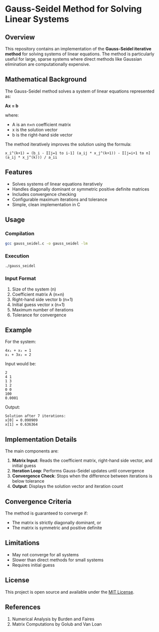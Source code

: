# Gauss-Seidel Method for Solving Linear Systems

## Overview
This repository contains an implementation of the **Gauss-Seidel iterative method** for solving systems of linear equations. The method is particularly useful for large, sparse systems where direct methods like Gaussian elimination are computationally expensive.

## Mathematical Background
The Gauss-Seidel method solves a system of linear equations represented as:

**Ax = b**

where:
- A is an n×n coefficient matrix
- x is the solution vector
- b is the right-hand side vector

The method iteratively improves the solution using the formula:

```
x_i^(k+1) = (b_i - Σ[j=1 to i-1] (a_ij * x_j^(k+1)) - Σ[j=i+1 to n] (a_ij * x_j^(k))) / a_ii
```

## Features
- Solves systems of linear equations iteratively
- Handles diagonally dominant or symmetric positive definite matrices
- Includes convergence checking
- Configurable maximum iterations and tolerance
- Simple, clean implementation in C

## Usage

### Compilation
```bash
gcc gauss_seidel.c -o gauss_seidel -lm
```

### Execution
```bash
./gauss_seidel
```

### Input Format
1. Size of the system (n)
2. Coefficient matrix A (n×n)
3. Right-hand side vector b (n×1)
4. Initial guess vector x (n×1)
5. Maximum number of iterations
6. Tolerance for convergence

## Example
For the system:
```
4x₁ + x₂ = 1
x₁ + 3x₂ = 2
```

Input would be:
```
2
4 1
1 3
1 2
0 0
100
0.0001
```

Output:
```
Solution after 7 iterations:
x[0] = 0.090909
x[1] = 0.636364
```

## Implementation Details
The main components are:

1. **Matrix Input**: Reads the coefficient matrix, right-hand side vector, and initial guess
2. **Iteration Loop**: Performs Gauss-Seidel updates until convergence
3. **Convergence Check**: Stops when the difference between iterations is below tolerance
4. **Output**: Displays the solution vector and iteration count

## Convergence Criteria
The method is guaranteed to converge if:
- The matrix is strictly diagonally dominant, or
- The matrix is symmetric and positive definite

## Limitations
- May not converge for all systems
- Slower than direct methods for small systems
- Requires initial guess

## License
This project is open source and available under the [MIT License](LICENSE).

## References
1. Numerical Analysis by Burden and Faires
2. Matrix Computations by Golub and Van Loan